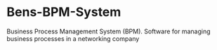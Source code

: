 # Bens-BPM-System
Business Process Management System (BPM). Software for managing business processes in a networking company
